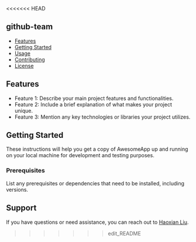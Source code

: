 <<<<<<< HEAD
## github-team

- [Features](#features)
- [Getting Started](#getting-started)
- [Usage](#usage)
- [Contributing](#contributing)
- [License](#license)

## Features

- Feature 1: Describe your main project features and functionalities.
- Feature 2: Include a brief explanation of what makes your project unique.
- Feature 3: Mention any key technologies or libraries your project utilizes.

## Getting Started

These instructions will help you get a copy of AwesomeApp up and running on your local machine for development and testing purposes.

### Prerequisites

List any prerequisites or dependencies that need to be installed, including versions.

## Support

If you have questions or need assistance, you can reach out to [Haoxian Liu](https://github.com/hliu34).

>>>>>>> edit_README

